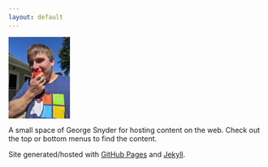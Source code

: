```yaml
---
layout: default
---
```


<script type="application/ld+json">
{
    "@context": "https://schema.org",
    "@type": "ProfilePage",
    "dateCreated": "2025-07-05T16:34:00-05:00",
    "dateModified": "2025-07-05T16:34:00-05:00",
    "mainEntity": {
        "@type": "Person",
        "name": "George Snyder",
        "alternateName": "snydergd",
        "description": "Software Engineer, Learner, Mad Scientist",
        "image": "https://snydergd.github.io/images/me2.jpg",
        "sameAs": [
            "https://snydergd.xyz/",
            "https://blog.gdsnyder.info/",
            "https://george.gdsnyder.info/",
            "https://x.com/snydergd",
            "https://github.com/snydergd"
        ]
    }
}
</script>

<img class="float-start me-5 rounded" style="max-width: 24%; vertical-align: top; clear:none" src="images/me2.jpg" />

A small space of George Snyder for hosting content on the web. Check out the top or bottom menus to find the content.

Site generated/hosted with [GitHub Pages](https://help.github.com/pages/) and [Jekyll](https://jekyllrb.com/).
